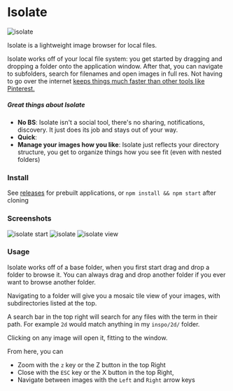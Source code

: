 # Isolate

![isolate](https://user-images.githubusercontent.com/2801344/37867291-3e42732c-2f53-11e8-8394-d7dfbddec2b1.png)

Isolate is a lightweight image browser for local files.

Isolate works off of your local file system: you get started by dragging and dropping a folder onto the application window. After that, you can navigate to subfolders, search for filenames and open images in full res. Not having to go over the internet [keeps things much faster than other tools like Pinterest.](https://twitter.com/seenaburns/status/950054230852694016)

##### Great things about Isolate

- **No BS**: Isolate isn't a social tool, there's no sharing, notifications, discovery. It just does its job and stays out of your way.
- **Quick**: 
- **Manage your images how you like**: Isolate just reflects your directory structure, you get to organize things how you see fit (even with nested folders)

### Install

See [releases](https://github.com/seenaburns/Isolate/releases) for prebuilt applications, or `npm install && npm start` after cloning

### Screenshots

![isolate start](https://user-images.githubusercontent.com/2801344/37867295-3ff7352c-2f53-11e8-981a-7895147eddc7.png)
![isolate](https://user-images.githubusercontent.com/2801344/37867291-3e42732c-2f53-11e8-8394-d7dfbddec2b1.png)
![isolate view](https://user-images.githubusercontent.com/2801344/37867299-42fa5420-2f53-11e8-9e14-4864097257ff.png)

### Usage

Isolate works off of a base folder, when you first start drag and drop a folder to browse it. You can always drag and drop another folder if you ever want to browse another folder.

Navigating to a folder will give you a mosaic tile view of your images, with subdirectories listed at the top.

A search bar in the top right will search for any files with the term in their path. For example `2d` would match anything in my `inspo/2d/` folder.

Clicking on any image will open it, fitting to the window.

From here, you can

- Zoom with the `z` key or the Z button in the top Right
- Close with the `ESC` key or the X button in the top Right,
- Navigate between images with the `Left` and `Right` arrow keys
